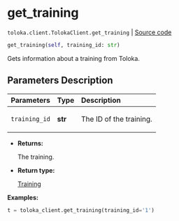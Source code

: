 # get_training
`toloka.client.TolokaClient.get_training` | [Source code](https://github.com/Toloka/toloka-kit/blob/v1.1.4/src/client/__init__.py#L1943)

```python
get_training(self, training_id: str)
```

Gets information about a training from Toloka.

## Parameters Description

| Parameters | Type | Description |
| :----------| :----| :-----------|
`training_id`|**str**|<p>The ID of the training.</p>

* **Returns:**

  The training.

* **Return type:**

  [Training](toloka.client.training.Training.md)

**Examples:**


```python
t = toloka_client.get_training(training_id='1')
```

